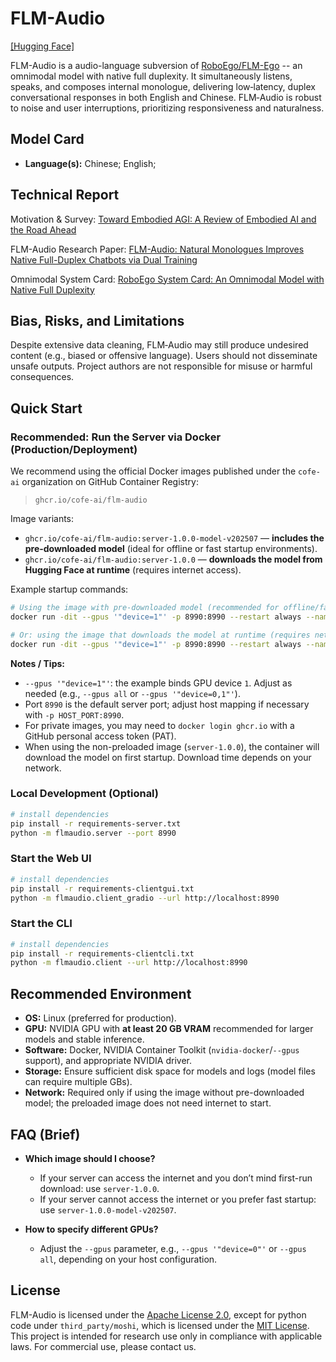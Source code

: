 # FLM-Audio

[[Hugging Face]](https://huggingface.co/CofeAI/flm-audio)

FLM-Audio is a audio-language subversion of [RoboEgo/FLM-Ego](https://arxiv.org/abs/2506.01934v1) -- an omnimodal model with native full duplexity. It simultaneously listens, speaks, and composes internal monologue, delivering low‑latency, duplex conversational responses in both English and Chinese. FLM‑Audio is robust to noise and user interruptions, prioritizing responsiveness and naturalness.

## Model Card

- **Language(s):** Chinese; English;

## Technical Report
Motivation & Survey: [Toward Embodied AGI: A Review of Embodied AI and the Road Ahead](https://arxiv.org/abs/2505.14235)

FLM-Audio Research Paper: [FLM-Audio: Natural Monologues Improves Native Full-Duplex Chatbots via Dual Training](https://arxiv.org/abs/2509.02521)

Omnimodal System Card: [RoboEgo System Card: An Omnimodal Model with Native Full Duplexity](https://arxiv.org/abs/2506.01934v1)


## Bias, Risks, and Limitations

Despite extensive data cleaning, FLM‑Audio may still produce undesired content (e.g., biased or offensive language). Users should not disseminate unsafe outputs. Project authors are not responsible for misuse or harmful consequences.


## Quick Start

### Recommended: Run the Server via Docker (Production/Deployment)

We recommend using the official Docker images published under the `cofe-ai` organization on GitHub Container Registry:

> `ghcr.io/cofe-ai/flm-audio`

Image variants:

- `ghcr.io/cofe-ai/flm-audio:server-1.0.0-model-v202507` — **includes the pre‑downloaded model** (ideal for offline or fast startup environments).
- `ghcr.io/cofe-ai/flm-audio:server-1.0.0` — **downloads the model from Hugging Face at runtime** (requires internet access).

Example startup commands:

```bash
# Using the image with pre-downloaded model (recommended for offline/fast startup)
docker run -dit --gpus '"device=1"' -p 8990:8990 --restart always --name flm-audio-server ghcr.io/cofe-ai/flm-audio:server-1.0.0-model-v202507

# Or: using the image that downloads the model at runtime (requires network access)
docker run -dit --gpus '"device=1"' -p 8990:8990 --restart always --name flm-audio-server ghcr.io/cofe-ai/flm-audio:server-1.0.0
```

**Notes / Tips:**
- `--gpus '"device=1"'`: the example binds GPU device `1`. Adjust as needed (e.g., `--gpus all` or `--gpus '"device=0,1"'`).
- Port `8990` is the default server port; adjust host mapping if necessary with `-p HOST_PORT:8990`.
- For private images, you may need to `docker login ghcr.io` with a GitHub personal access token (PAT).
- When using the non-preloaded image (`server-1.0.0`), the container will download the model on first startup. Download time depends on your network.

### Local Development (Optional)

```bash
# install dependencies
pip install -r requirements-server.txt
python -m flmaudio.server --port 8990
```

### Start the Web UI

```bash
# install dependencies
pip install -r requirements-clientgui.txt
python -m flmaudio.client_gradio --url http://localhost:8990
```

### Start the CLI

```bash
# install dependencies
pip install -r requirements-clientcli.txt
python -m flmaudio.client --url http://localhost:8990
```

## Recommended Environment

- **OS:** Linux (preferred for production).
- **GPU:** NVIDIA GPU with **at least 20 GB VRAM** recommended for larger models and stable inference.
- **Software:** Docker, NVIDIA Container Toolkit (`nvidia-docker`/`--gpus` support), and appropriate NVIDIA driver.
- **Storage:** Ensure sufficient disk space for models and logs (model files can require multiple GBs).
- **Network:** Required only if using the image without pre-downloaded model; the preloaded image does not need internet to start.

## FAQ (Brief)

- **Which image should I choose?**
  - If your server can access the internet and you don’t mind first-run download: use `server-1.0.0`.
  - If your server cannot access the internet or you prefer fast startup: use `server-1.0.0-model-v202507`.

- **How to specify different GPUs?**
  - Adjust the `--gpus` parameter, e.g., `--gpus '"device=0"'` or `--gpus all`, depending on your host configuration.

## License
FLM-Audio is licensed under the [Apache License 2.0](https://www.apache.org/licenses/LICENSE-2.0), except for python code under `third_party/moshi`, which is licensed under the [MIT License](https://opensource.org/license/mit/).
This project is intended for research use only in compliance with applicable laws. For commercial use, please contact us.
